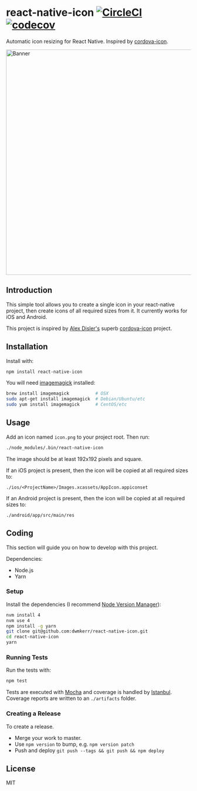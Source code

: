 # react-native-icon [![CircleCI](https://circleci.com/gh/dwmkerr/react-native-icon.svg?style=shield)](https://circleci.com/gh/dwmkerr/react-native-icon) [![codecov](https://codecov.io/gh/dwmkerr/react-native-icon/branch/master/graph/badge.svg)](https://codecov.io/gh/dwmkerr/react-native-icon)

Automatic icon resizing for React Native. Inspired by [cordova-icon](github.com/AlexDisler/cordova-icon).

<img src="./assets/banner.png" width="614" alt="Banner">

## Introduction

This simple tool allows you to create a single icon in your react-native project, then create icons of all required sizes from it. It currently works for iOS and Android.

This project is inspired by [Alex Disler's](github.com/AlexDisler) superb [cordova-icon](github.com/AlexDisler/cordova-icon) project.

## Installation

Install with:

```bash
npm install react-native-icon
```

You will need [imagemagick](http://www.imagemagick.org/) installed:

```bash
brew install imagemagick          # OSX
sudo apt-get install imagemagick  # Debian/Ubuntu/etc
sudo yum install imagemagick      # CentOS/etc
```

## Usage

Add an icon named `icon.png` to your project root. Then run:

```bash
./node_modules/.bin/react-native-icon
```

The image should be at least 192x192 pixels and square.

If an iOS project is present, then the icon will be copied at all required sizes to:

```
./ios/<ProjectName>/Images.xcassets/AppIcon.appiconset
```

If an Android project is present, then the icon will be copied at all required sizes to:

```
./android/app/src/main/res
```

## Coding

This section will guide you on how to develop with this project.

Dependencies:

- Node.js
- Yarn

### Setup

Install the dependencies (I recommend [Node Version Manager](https://github.com/creationix/nvm)):

```bash
nvm install 4
nvm use 4
npm install -g yarn
git clone git@github.com:dwmkerr/react-native-icon.git
cd react-native-icon
yarn
```

### Running Tests

Run the tests with:

```bash
npm test
```

Tests are executed with [Mocha](https://mochajs.org/) and coverage is handled by [Istanbul](https://github.com/gotwarlost/istanbul). Coverage reports are written to an `./artifacts` folder.

### Creating a Release

To create a release.

- Merge your work to master.
- Use `npm version` to bump, e.g. `npm version patch`
- Push and deploy `git push --tags && git push && npm deploy`

## License

MIT
